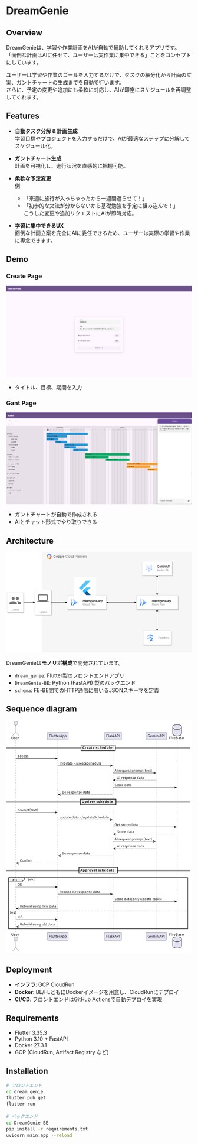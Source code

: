 # DreamGenie

## Overview
DreamGenieは、学習や作業計画をAIが自動で補助してくれるアプリです。  
「面倒な計画はAIに任せて、ユーザーは実作業に集中できる」ことをコンセプトにしています。  

ユーザーは学習や作業のゴールを入力するだけで、タスクの細分化から計画の立案、ガントチャートの生成までを自動で行います。  
さらに、予定の変更や追加にも柔軟に対応し、AIが即座にスケジュールを再調整してくれます。  

## Features
- **自動タスク分解 & 計画生成**  
  学習目標やプロジェクトを入力するだけで、AIが最適なステップに分解してスケジュール化。  

- **ガントチャート生成**  
  計画を可視化し、進行状況を直感的に把握可能。  

- **柔軟な予定変更**  
  例:  
  - 「来週に旅行が入っちゃったから一週間遅らせて！」  
  - 「初歩的な文法が分からないから基礎勉強を予定に組み込んで！」  
  こうした変更や追加リクエストにAIが即時対応。  

- **学習に集中できるUX**  
  面倒な計画立案を完全にAIに委任できるため、ユーザーは実際の学習や作業に専念できます。  

## Demo
### Create Page
![alt text](create-page.png)
- タイトル、目標、期間を入力

### Gant Page
![alt text](gant-page.png)
- ガントチャートが自動で作成される
- AIとチャット形式でやり取りできる

## Architecture
![alt text](architecture.png)

DreamGenieは**モノリポ構成**で開発されています。  

- `dream_genie`: Flutter製のフロントエンドアプリ  
- `DreamGenie-BE`: Python (FastAPI) 製のバックエンド  
- `schema`: FE-BE間でのHTTP通信に用いるJSONスキーマを定義  

## Sequence diagram
![alt text](sequence.png)

## Deployment
- **インフラ**: GCP CloudRun  
- **Docker**: BE/FEともにDockerイメージを用意し、CloudRunにデプロイ  
- **CI/CD**: フロントエンドはGitHub Actionsで自動デプロイを実現  

## Requirements
- Flutter 3.35.3 
- Python 3.10 + FastAPI
- Docker 27.3.1
- GCP (CloudRun, Artifact Registry など)  

## Installation
```bash
# フロントエンド
cd dream_genie
flutter pub get
flutter run

# バックエンド
cd DreamGenie-BE
pip install -r requirements.txt
uvicorn main:app --reload
```
